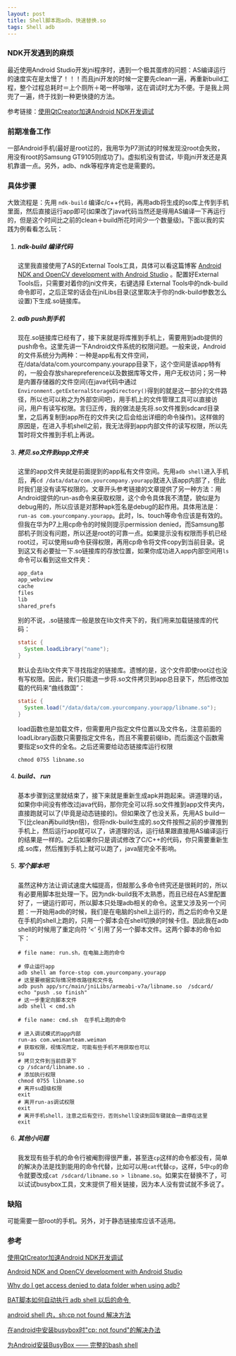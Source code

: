 ```yaml
---
layout: post
title: Shell脚本跑adb，快速替换.so
tags: Shell adb
---
```


### NDK开发遇到的麻烦

最近使用Android Studio开发jni程序时，遇到一个极其蛋疼的问题：AS编译运行的速度实在是太慢了！！！而且jni开发的时候一定要先clean一遍，再重新build工程，整个过程总耗时＝上个厕所＋喝一杯咖啡，这在调试时尤为不便。于是我上网兜了一遍，终于找到一种更快捷的方法。

参考链接：[使用QtCreator加速Android NDK开发调试](http://wrox.cn/article/100066906/)

### 前期准备工作

一部Android手机(最好是root过的，我用华为P7测试的时候发现没root会失败，用没有root的Samsung GT9105则成功了)。虚拟机没有尝试，毕竟jni开发还是真机靠谱一点。另外，adb、ndk等程序肯定也是需要的。

### 具体步骤

大致流程是：先用 `ndk-build` 编译c/c++代码，再用adb将生成的so库上传到手机里面，然后直接运行app即可(如果改了java代码当然还是得用AS编译一下再运行的，但是这个时间比之前的clean＋build所花时间少一个数量级)。下面以我的实践为例看看怎么玩：

1. ##### ndk-build 编译代码

   这里我直接使用了AS的External Tools工具，具体可以看这篇博客 [Android NDK and OpenCV development with Android Studio](http://hujiaweibujidao.github.io/blog/2014/10/22/android-ndk-and-opencv-development-with-android-studio/) 。配置好External Tools后，只需要对着你的jni文件夹，右键选择 External Tools中的ndk-build命令即可，之后正常的话会在jniLibs目录(这里取决于你的ndk-build参数怎么设置)下生成.so链接库。

2. ##### adb push到手机

   现在.so链接库已经有了，接下来就是将库推到手机上，需要用到adb提供的push命令。这里先讲一下Android文件系统的权限问题。一般来说，Android的文件系统分为两种：一种是app私有文件空间，在/data/data/com.yourcompany.yourapp目录下，这个空间是该app特有的，一般会存放sharepreference以及数据库等文件，用户无权访问；另一种是内置存储器的文件空间(在java代码中通过`Environment.getExternalStorageDirectory()`得到的就是这一部分的文件路径，所以也可以称之为外部空间吧)，用手机上的文件管理工具可以直接访问，用户有读写权限。言归正传，我的做法是先将.so文件推到sdcard目录里，之后再复制到app所在的文件夹(之后会给出详细的命令操作)。这样做的原因是，在进入手机shell之前，我无法得到app内部文件的读写权限，所以先暂时将文件推到手机上再说。

3. ##### 拷贝.so文件到app文件夹

   这里的app文件夹就是前面提到的app私有文件空间。先用`adb shell`进入手机后，再`cd /data/data/com.yourcompany.yourapp`就进入该app内部了，但此时我们是没有读写权限的。文章开头参考链接的文章提供了另一种方法：用Android提供的run-as命令来获取权限，这个命令具体我不清楚，貌似是为debug用的，所以应该是对那种apk签名是debug的起作用。具体用法是：`run-as com.yourcompany.yourapp`。此时，ls、touch等命令应该是有效的。但我在华为P7上用cp命令的时候则提示permission denied，而Samsung那部机子则没有问题，所以还是root的可靠一点。如果提示没有权限而手机已经root过，可以使用su命令获得权限，再用cp命令将文件copy到当前目录。说到这又有必要扯一下.so链接库的存放位置，如果你成功进入app内部空间用`ls`命令可以看到这些文件夹：

   ```java
   app_data
   app_webview
   cache
   files
   lib
   shared_prefs
   ```

   别的不说，.so链接库一般是放在lib文件夹下的，我们用来加载链接库的代码：

   ```java
   static {
     System.loadLibrary("name");
   }
   ```

   默认会去lib文件夹下寻找指定的链接库。遗憾的是，这个文件即使root过也没有写权限。因此，我们只能退一步将.so文件拷贝到app总目录下，然后修改加载的代码来“曲线救国”：

   ```java
   static {
     System.load("/data/data/com.yourcompany.yourapp/libname.so");
   }
   ```

   load函数也是加载文件，但需要用户指定文件位置以及文件名，注意前面的loadLibrary函数只需要指定文件名，而且不需要前缀lib，而后面这个函数需要指定so文件的全名。之后还需要给动态链接库运行权限

   ```shell
   chmod 0755 libname.so
   ```

4. ##### build、 run

   基本步骤到这里就结束了，接下来就是重新生成apk并跑起来。讲道理的话，如果你中间没有修改过java代码，那你完全可以将.so文件推到app文件夹内，直接跑就可以了(毕竟是动态链接的)。但如果改了也没关系，先用AS build一下(比clean再build快n倍)，但将ndk-build生成的.so文件按照之前的步骤推到手机上，然后运行app就可以了，讲道理的话，运行结果跟直接用AS编译运行的结果是一样的。之后如果你只是调试修改了C/C++的代码，你只需要重新生成.so库，然后推到手机上就可以跑了，java层完全不影响。

5. ##### 写个脚本吧

   虽然这种方法让调试速度大幅提高，但敲那么多命令终究还是很耗时的，所以有必要用脚本批处理一下。因为ndk-build我不太熟悉，而且已经在AS里配置好了，一键运行即可，所以脚本只处理adb相关的命令。这里又涉及另一个问题：一开始用adb的时候，我们是在电脑的shell上运行的，而之后的命令又是在手机的shell上跑的，只用一个脚本会在shell切换的时候卡住。因此我在adb shell的时候用了重定向符 ‘<’ 引用了另一个脚本文件。这两个脚本的命令如下：

   ```shell
   # file name: run.sh，在电脑上跑的命令

   # 停止运行app
   adb shell am force-stop com.yourcompany.yourapp
   # 这里要根据实际情况修改路径和文件名
   adb push app/src/main/jniLibs/armeabi-v7a/libname.so  /sdcard/  
   echo "push .so finish"
   # 这一步重定向脚本文件
   adb shell < cmd.sh
   ```

   ```shell
   # file name: cmd.sh  在手机上跑的命令

   # 进入调试模式的app内部
   run-as com.weimanteam.weiman
   # 获取权限，视情况而定，可能有些手机不用获取也可以
   su
   # 拷贝文件到当前目录下
   cp /sdcard/libname.so .
   # 添加执行权限
   chmod 0755 libname.so
   # 离开su超级权限
   exit
   # 离开run-as调试权限
   exit
   # 离开手机shell，注意之后有空行，否则shell没读到回车键就会一直停在这里
   exit
   ```

6. ##### 其他小问题

   我发现有些手机的命令行被阉割得很严重，甚至连`cp`这样的命令都没有，简单的解决办法是找到能用的命令代替，比如可以用`cat`代替`cp`，这样，5中`cp`的命令就要改成`cat /sdcard/libname.so > libname.so`。如果实在替换不了，可以试试busybox工具，文末提供了相关链接，因为本人没有尝试就不多说了。

### 缺陷

可能需要一部root的手机。另外，对于静态链接库应该不适用。

### 参考

[使用QtCreator加速Android NDK开发调试](http://wrox.cn/article/100066906/)

[Android NDK and OpenCV development with Android Studio](http://hujiaweibujidao.github.io/blog/2014/10/22/android-ndk-and-opencv-development-with-android-studio/)

[Why do I get access denied to data folder when using adb?](http://stackoverflow.com/questions/1043322/why-do-i-get-access-denied-to-data-folder-when-using-adb)

[BAT脚本如何自动执行 adb shell 以后的命令 ](http://mzywqwq.blog.163.com/blog/static/958701220134842449172/)

[android shell 内，sh:cp not found 解决方法](http://blog.csdn.net/yxz329130952/article/details/8725050)

[在android中安装busybox时"cp: not found"的解决办法](http://blog.csdn.net/w540982016044/article/details/7519114)

[为Android安装BusyBox —— 完整的bash shell](http://www.cnblogs.com/xiaowenji/archive/2011/03/12/1982309.html)

